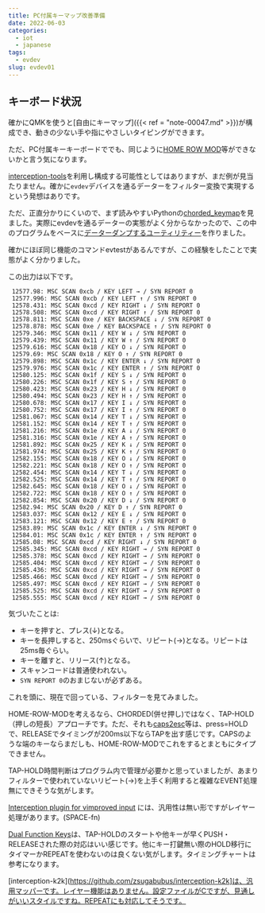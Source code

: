 ```yaml
---
title: PC付属キーマップ改善準備
date: 2022-06-03
categories:
  - iot
  - japanese
tags:
  - evdev
slug: evdev01
---
```


## キーボード状況

確かにQMKを使うと[自由にキーマップ]({{< ref = "note-00047.md" >}})が構成でき、動きの少ない手や指にやさしいタイピングができます。

ただ、PC付属キーキーボードででも、同じように[HOME ROW MOD](https://precondition.github.io/home-row-mods)等ができないかと言う気になります。

[interception-tools](https://gitlab.com/interception/linux/tools)を利用し構成する可能性としてはありますが、まだ例が見当たりません。確かに`evdev`デバイスを通るデーターをフィルター変換で実現するという発想はありです。

ただ、正直分かりにくいので、まず読みやすいPythonの[chorded_keymap](https://gitlab.com/wsha/chorded_keymap)を見ました。実際にevdevを通るデーターの実態がよく分からなかったので、この中のプログラムをベースに[データーダンプするユーティリティー](https://github.com/osamuaoki/osamu-utils/blob/main/print_kbd_event)を作りました。

確かにほぼ同じ機能のコマンドevtestがあるんですが、この経験をしたことで実態がよく分かりました。

この出力は以下です。

```
 12577.98: MSC SCAN 0xcb / KEY LEFT → / SYN REPORT 0
 12577.996: MSC SCAN 0xcb / KEY LEFT ↑ / SYN REPORT 0
 12578.431: MSC SCAN 0xcd / KEY RIGHT ↓ / SYN REPORT 0
 12578.508: MSC SCAN 0xcd / KEY RIGHT ↑ / SYN REPORT 0
 12578.811: MSC SCAN 0xe / KEY BACKSPACE ↓ / SYN REPORT 0
 12578.878: MSC SCAN 0xe / KEY BACKSPACE ↑ / SYN REPORT 0
 12579.346: MSC SCAN 0x11 / KEY W ↓ / SYN REPORT 0
 12579.439: MSC SCAN 0x11 / KEY W ↑ / SYN REPORT 0
 12579.616: MSC SCAN 0x18 / KEY O ↓ / SYN REPORT 0
 12579.69: MSC SCAN 0x18 / KEY O ↑ / SYN REPORT 0
 12579.898: MSC SCAN 0x1c / KEY ENTER ↓ / SYN REPORT 0
 12579.976: MSC SCAN 0x1c / KEY ENTER ↑ / SYN REPORT 0
 12580.125: MSC SCAN 0x1f / KEY S ↓ / SYN REPORT 0
 12580.226: MSC SCAN 0x1f / KEY S ↑ / SYN REPORT 0
 12580.423: MSC SCAN 0x23 / KEY H ↓ / SYN REPORT 0
 12580.494: MSC SCAN 0x23 / KEY H ↑ / SYN REPORT 0
 12580.678: MSC SCAN 0x17 / KEY I ↓ / SYN REPORT 0
 12580.752: MSC SCAN 0x17 / KEY I ↑ / SYN REPORT 0
 12581.067: MSC SCAN 0x14 / KEY T ↓ / SYN REPORT 0
 12581.152: MSC SCAN 0x14 / KEY T ↑ / SYN REPORT 0
 12581.216: MSC SCAN 0x1e / KEY A ↓ / SYN REPORT 0
 12581.316: MSC SCAN 0x1e / KEY A ↑ / SYN REPORT 0
 12581.892: MSC SCAN 0x25 / KEY K ↓ / SYN REPORT 0
 12581.974: MSC SCAN 0x25 / KEY K ↑ / SYN REPORT 0
 12582.155: MSC SCAN 0x18 / KEY O ↓ / SYN REPORT 0
 12582.221: MSC SCAN 0x18 / KEY O ↑ / SYN REPORT 0
 12582.454: MSC SCAN 0x14 / KEY T ↓ / SYN REPORT 0
 12582.525: MSC SCAN 0x14 / KEY T ↑ / SYN REPORT 0
 12582.645: MSC SCAN 0x18 / KEY O ↓ / SYN REPORT 0
 12582.722: MSC SCAN 0x18 / KEY O ↑ / SYN REPORT 0
 12582.854: MSC SCAN 0x20 / KEY D ↓ / SYN REPORT 0
 12582.94: MSC SCAN 0x20 / KEY D ↑ / SYN REPORT 0
 12583.037: MSC SCAN 0x12 / KEY E ↓ / SYN REPORT 0
 12583.121: MSC SCAN 0x12 / KEY E ↑ / SYN REPORT 0
 12583.89: MSC SCAN 0x1c / KEY ENTER ↓ / SYN REPORT 0
 12584.01: MSC SCAN 0x1c / KEY ENTER ↑ / SYN REPORT 0
 12585.08: MSC SCAN 0xcd / KEY RIGHT ↓ / SYN REPORT 0
 12585.345: MSC SCAN 0xcd / KEY RIGHT → / SYN REPORT 0
 12585.378: MSC SCAN 0xcd / KEY RIGHT → / SYN REPORT 0
 12585.404: MSC SCAN 0xcd / KEY RIGHT → / SYN REPORT 0
 12585.436: MSC SCAN 0xcd / KEY RIGHT → / SYN REPORT 0
 12585.466: MSC SCAN 0xcd / KEY RIGHT → / SYN REPORT 0
 12585.497: MSC SCAN 0xcd / KEY RIGHT → / SYN REPORT 0
 12585.525: MSC SCAN 0xcd / KEY RIGHT → / SYN REPORT 0
 12585.555: MSC SCAN 0xcd / KEY RIGHT → / SYN REPORT 0

```
気づいたことは:
* キーを押すと、プレス(↓)となる。
* キーを長押しすると、250msぐらいで、リピート(→)となる。リピートは25ms毎ぐらい。
* キーを離すと、リリース(↑)となる。
* スキャンコードは普通使われない。
* `SYN REPORT 0`のおまじないが必ずある。

これを頭に、現在で回っている、フィルターを見てみました。

HOME-ROW-MODを考えるなら、CHORDED(併せ押し)ではなく、TAP-HOLD（押しの短長）アプローチです。ただ、それも[caps2esc](https://gitlab.com/interception/linux/plugins/caps2esc)等は、press=HOLDで、RELEASEでタイミングが200ms以下ならTAPを出す感じです。CAPSのような端のキーならまだしも、HOME-ROW-MODでこれをするとまともにタイプできません。

TAP-HOLD時間判断はプログラム内で管理が必要かと思っていましたが、あまりフィルターで使われていないリピート(→)を上手く利用すると複雑なEVENT処理無にできそうな気がします。

[Interception plugin for vimproved input](https://github.com/maricn/interception-vimproved) には、汎用性は無い形ですがレイヤー処理があります。(SPACE-fn)

[Dual Function Keys](https://gitlab.com/interception/linux/plugins/dual-function-keys)は、TAP-HOLDのスタートや他キーが早くPUSH・RELEASEされた際の対応はいい感じです。他にキー打鍵無い際のHOLD移行にタイマーかREPEATを使わないのは良くない気がします。タイミングチャートは参考になります。

[interception-k2k](https://github.com/zsugabubus/interception-k2k]は、汎用マッパーです。レイヤー機能はありません。設定ファイルがCですが、見通しがいいスタイルですね。REPEATにも対応してそうです。

<!-- vim: se ai tw=150: -->
